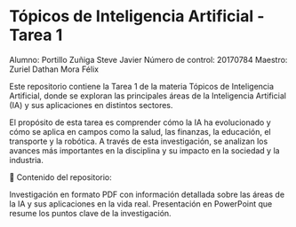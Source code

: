 # Tópicos de Inteligencia Artificial - Tarea 1
Alumno: Portillo Zuñiga Steve Javier
Número de control: 20170784
Maestro: Zuriel Dathan Mora Félix

Este repositorio contiene la Tarea 1 de la materia Tópicos de Inteligencia Artificial, donde se exploran las principales áreas de la Inteligencia Artificial (IA) y sus aplicaciones en distintos sectores.

El propósito de esta tarea es comprender cómo la IA ha evolucionado y cómo se aplica en campos como la salud, las finanzas, la educación, el transporte y la robótica. A través de esta investigación, se analizan los avances más importantes en la disciplina y su impacto en la sociedad y la industria.

📂 Contenido del repositorio:

Investigación en formato PDF con información detallada sobre las áreas de la IA y sus aplicaciones en la vida real.
Presentación en PowerPoint que resume los puntos clave de la investigación.
